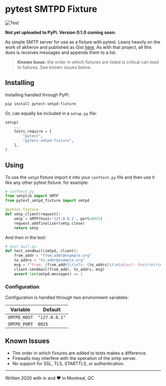 # pytest SMTPD Fixture

![Test](https://github.com/bebleo/bebleo_smtpd_fixture/workflows/Test/badge.svg)

**Not yet uploaded to PyPi. Version 0.1.0 coming soon.**

As simple SMTP server for use as a fixture with pytest. Leans heavily on the work of akheron and published as Gist [here](https://gist.github.com/akheron/cf3863cdc424f08929e4cb7dc365ef23). As with that project, all this does is receives messages and appends them to a list.

> **Known Issue:** the order in which fixtures are listed is critical can lead to failures. See known issues below.

## Installing

Installing handled through PyPi:

```sh
pip install pytest-smtpd-fixture
```

Or, can equally be included in a `setup.py` file:

```python
setup(
    ...
    tests_require = [
        "pytest",
        "pytest-smtpd-fixture",
    ],
)
```

## Using

To use the `smtpd` fixture import it into your `conftest.py` file and then use it like any other pytest fixture. for example:

```python
# conftest.py
from smtplib import SMTP
from pytest_smtpd_fixture import smtpd

@pytest.fixture
def smtp_client(request):
    smtp = SMTP(host='127.0.0.1', port=8025)
    request.addfinalizer(smtp.close)
    return smtp
```

And then in the test:

```python
# test_mail.py
def test_sendmail(smtpd, client):
    from_addr = "from.addr@example.org"
    to_addrs = "to.addr@example.org"
    msg = f"From: {from_addr}\r\nTo: {to_addrs}\r\nSubject: Foo\r\n\r\nFoo bar"
    client.sendmail(from_addr, to_addrs, msg)
    assert len(smtpd.messages) == 1
```

### Configuration

Configuration is handled through two environment variables:

Variable | Default
---------|--------
`SMTPD_HOST` | `"127.0.0.1"`
`SMTPD_PORT` | `8025`

## Known Issues

+ The order in which fixtures are added to tests makes a difference.
+ Firewalls may interfere with the operation of the smtp server.
+ No support for SSL, TLS, STARTTLS, or authentication.

-----

Written 2020 with ☕ and ❤ in Montreal, QC
